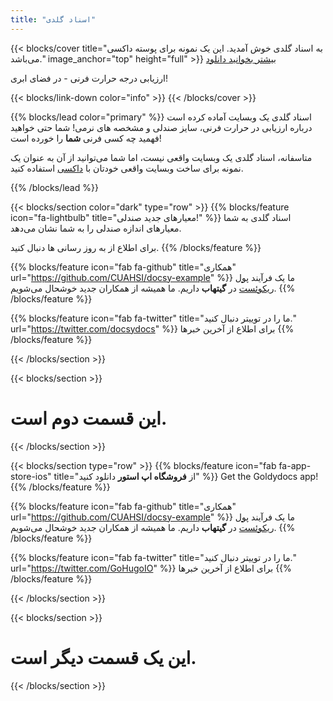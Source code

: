 ```yaml
---
title: "اسناد گلدی"
---
```


{{< blocks/cover title="به اسناد گلدی خوش آمدید. این یک نمونه برای پوسته داکسی می‌باشد." image_anchor="top" height="full" >}}
<a class="btn btn-lg btn-primary me-3 mb-4" href="/docs/">
    بیشتر بخوانید <i class="fas fa-arrow-alt-circle-left ms-2"></i>
</a>
<a class="btn btn-lg btn-secondary me-3 mb-4" href="https://github.com/CUAHSI/docsy-example">
    دانلود <i class="fab fa-github ms-2 "></i>
</a>
<p class="lead mt-5">ارزیابی درجه حرارت فرنی - در فضای ابری!</p>
{{< blocks/link-down color="info" >}}
{{< /blocks/cover >}}


{{% blocks/lead color="primary" %}}
اسناد گلدی یک وبسایت آماده کرده است درباره ارزیابی در حرارت فرنی، سایز صندلی و مشخصه های نرمی!
شما حتی خواهید فهمید چه کسی فرنی **شما** را خورده است!

متاسفانه، اسناد گلدی یک وبسایت واقعی نیست، اما شما می‌توانید از آن به عنوان یک نمونه برای ساخت وبسایت واقعی خودتان با
[داکسی](https://docsy.dev) استفاده کنید.

{{% /blocks/lead %}}

{{< blocks/section color="dark" type="row" >}}
{{% blocks/feature icon="fa-lightbulb" title="معیارهای جدید صندلی!" %}}
اسناد گلدی به شما معیارهای اندازه صندلی را به شما نشان می‌دهد.

برای اطلاع از به روز رسانی ها دنبال کنید.
{{% /blocks/feature %}}


{{% blocks/feature icon="fab fa-github" title="همکاری" url="https://github.com/CUAHSI/docsy-example" %}}
ما یک فرآیند [پول ریکوئست](https://github.com/CUAHSI/docsy-example/pulls) در **گیتهاب** داریم. ما همیشه از همکاران جدید
خوشحال می‌شویم.
{{% /blocks/feature %}}


{{% blocks/feature icon="fab fa-twitter" title="ما را در توییتر دنبال کنید." url="https://twitter.com/docsydocs" %}}
برای اطلاع از آخرین خبرها
{{% /blocks/feature %}}


{{< /blocks/section >}}


{{< blocks/section >}}
  <h1 class="text-center">این قسمت دوم است.</h1>
{{< /blocks/section >}}



{{< blocks/section type="row" >}}
{{% blocks/feature icon="fab fa-app-store-ios" title="از **فروشگاه اپ استور** دانلود کنید" %}}
Get the Goldydocs app!
{{% /blocks/feature %}}


{{% blocks/feature icon="fab fa-github" title="همکاری" url="https://github.com/CUAHSI/docsy-example" %}}
ما یک فرآیند [پول ریکوئست](https://github.com/CUAHSI/docsy-example/pulls) در **گیتهاب** داریم. ما همیشه از همکاران جدید
خوشحال می‌شویم.
{{% /blocks/feature %}}


{{% blocks/feature icon="fab fa-twitter" title="ما را در توییتر دنبال کنید." url="https://twitter.com/GoHugoIO" %}}
برای اطلاع از آخرین خبرها
{{% /blocks/feature %}}


{{< /blocks/section >}}

{{< blocks/section >}}
  <h1 class="text-center">این یک قسمت دیگر است.</h1>
{{< /blocks/section >}}